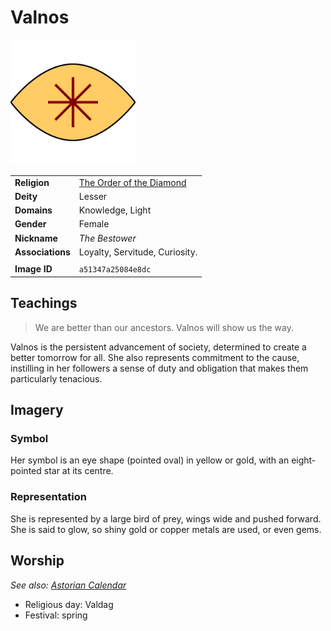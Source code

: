 # Valnos

<img src="https://raw.githubusercontent.com/jesskelsall/astarus-images/main/symbols/a51347a25084e8dc.png" height="200" />

|||
| --- | --- |
| **Religion** | [The Order of the Diamond](../the-order-of-the-diamond.md) |
| **Deity** | Lesser |
| **Domains** | Knowledge, Light |
| **Gender** | Female |
| **Nickname** | *The Bestower* |
| **Associations** | Loyalty, Servitude, Curiosity. |
|||
| **Image ID** | `a51347a25084e8dc` |

## Teachings

> We are better than our ancestors. Valnos will show us the way.

Valnos is the persistent advancement of society, determined to create a better tomorrow for all. She also represents commitment to the cause, instilling in her followers a sense of duty and obligation that makes them particularly tenacious.

## Imagery

### Symbol

Her symbol is an eye shape (pointed oval) in yellow or gold, with an eight-pointed star at its centre.

### Representation

She is represented by a large bird of prey, wings wide and pushed forward. She is said to glow, so shiny gold or copper metals are used, or even gems.

## Worship

*See also: [Astorian Calendar](../../history/astorian-calendar.md)*

- Religious day: Valdag
- Festival: spring

